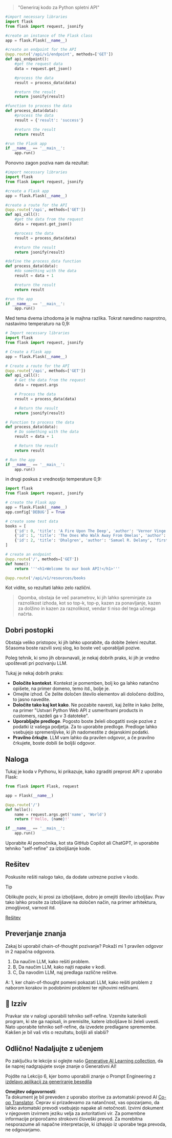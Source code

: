 <!--
CO_OP_TRANSLATOR_METADATA:
{
  "original_hash": "2b4c36be7d66b32e4fac47761718b4a9",
  "translation_date": "2025-07-09T11:41:22+00:00",
  "source_file": "05-advanced-prompts/README.md",
  "language_code": "sl"
}
-->

> "Generiraj kodo za Python spletni API"
```python
#import necessary libraries
import flask
from flask import request, jsonify

#create an instance of the Flask class
app = flask.Flask(__name__)

#create an endpoint for the API
@app.route('/api/v1/endpoint', methods=['GET'])
def api_endpoint():
    #get the request data
    data = request.get_json()

    #process the data
    result = process_data(data)

    #return the result
    return jsonify(result)

#function to process the data
def process_data(data):
    #process the data
    result = {'result': 'success'}

    #return the result
    return result

#run the Flask app
if __name__ == '__main__':
    app.run()

```

Ponovno zagon poziva nam da rezultat:

```python
#import necessary libraries
import flask
from flask import request, jsonify

#create a Flask app
app = flask.Flask(__name__)

#create a route for the API
@app.route('/api', methods=['GET'])
def api_call():
    #get the data from the request
    data = request.get_json()

    #process the data
    result = process_data(data)

    #return the result
    return jsonify(result)

#define the process_data function
def process_data(data):
    #do something with the data
    result = data + 1

    #return the result
    return result

#run the app
if __name__ == '__main__':
    app.run()

```

Med tema dvema izhodoma je le majhna razlika. Tokrat naredimo nasprotno, nastavimo temperaturo na 0,9:

```python
# Import necessary libraries
import flask
from flask import request, jsonify

# Create a Flask app
app = flask.Flask(__name__)

# Create a route for the API
@app.route('/api', methods=['GET'])
def api_call():
    # Get the data from the request
    data = request.args

    # Process the data
    result = process_data(data)

    # Return the result
    return jsonify(result)

# Function to process the data
def process_data(data):
    # Do something with the data
    result = data + 1

    # Return the result
    return result

# Run the app
if __name__ == '__main__':
    app.run()

```

in drugi poskus z vrednostjo temperature 0,9:

```python
import flask
from flask import request, jsonify

# create the Flask app
app = flask.Flask(__name__)
app.config['DEBUG'] = True

# create some test data
books = [
    {'id': 0, 'title': 'A Fire Upon The Deep', 'author': 'Vernor Vinge', 'first_sentence': 'The coldsleep itself was dreamless.', 'year_published': '1992'},
    {'id': 1, 'title': 'The Ones Who Walk Away From Omelas', 'author': 'Ursula K. Le Guin', 'first_sentence': 'With a clamor of bells that set the swallows soaring, the Festival of Summer came to the city Omelas, bright-towered by the sea.', 'published': '1973'},
    {'id': 2, 'title': 'Dhalgren', 'author': 'Samuel R. Delany', 'first_sentence': 'to wound the autumnal city.', 'published': '1975'}
]

# create an endpoint
@app.route('/', methods=['GET'])
def home():
    return '''<h1>Welcome to our book API!</h1>'''

@app.route('/api/v1/resources/books

```

Kot vidite, so rezultati lahko zelo različni.

> Opomba, obstaja še več parametrov, ki jih lahko spreminjate za raznolikost izhoda, kot so top-k, top-p, kazen za ponavljanje, kazen za dolžino in kazen za raznolikost, vendar ti niso del tega učnega načrta.

## Dobri postopki

Obstaja veliko pristopov, ki jih lahko uporabite, da dobite želeni rezultat. Sčasoma boste razvili svoj slog, ko boste več uporabljali pozive.

Poleg tehnik, ki smo jih obravnavali, je nekaj dobrih praks, ki jih je vredno upoštevati pri pozivanju LLM.

Tukaj je nekaj dobrih praks:

- **Določite kontekst**. Kontekst je pomemben, bolj ko ga lahko natančno opišete, na primer domeno, temo itd., bolje je.
- Omejite izhod. Če želite določen število elementov ali določeno dolžino, to jasno navedite.
- **Določite tako kaj kot kako**. Ne pozabite navesti, kaj želite in kako želite, na primer "Ustvari Python Web API z usmeritvami products in customers, razdeli ga v 3 datoteke".
- **Uporabljajte predloge**. Pogosto boste želeli obogatiti svoje pozive z podatki iz vašega podjetja. Za to uporabite predloge. Predloge lahko vsebujejo spremenljivke, ki jih nadomestite z dejanskimi podatki.
- **Pravilno črkujte**. LLM vam lahko da pravilen odgovor, a če pravilno črkujete, boste dobili še boljši odgovor.

## Naloga

Tukaj je koda v Pythonu, ki prikazuje, kako zgraditi preprost API z uporabo Flask:

```python
from flask import Flask, request

app = Flask(__name__)

@app.route('/')
def hello():
    name = request.args.get('name', 'World')
    return f'Hello, {name}!'

if __name__ == '__main__':
    app.run()
```

Uporabite AI pomočnika, kot sta GitHub Copilot ali ChatGPT, in uporabite tehniko "self-refine" za izboljšanje kode.

## Rešitev

Poskusite rešiti nalogo tako, da dodate ustrezne pozive v kodo.

> [!TIP]
> Oblikujte poziv, ki prosi za izboljšave, dobro je omejiti število izboljšav. Prav tako lahko prosite za izboljšave na določen način, na primer arhitektura, zmogljivost, varnost itd.

[Rešitev](../../../05-advanced-prompts/python/aoai-solution.py)

## Preverjanje znanja

Zakaj bi uporabil chain-of-thought pozivanje? Pokaži mi 1 pravilen odgovor in 2 napačna odgovora.

1. Da naučim LLM, kako rešiti problem.  
1. B, Da naučim LLM, kako najti napake v kodi.  
1. C, Da navodim LLM, naj predlaga različne rešitve.

A: 1, ker chain-of-thought pomeni pokazati LLM, kako rešiti problem z naborom korakov in podobnimi problemi ter njihovimi rešitvami.

## 🚀 Izziv

Pravkar ste v nalogi uporabili tehniko self-refine. Vzemite katerikoli program, ki ste ga napisali, in premislite, katere izboljšave bi želeli uvesti. Nato uporabite tehniko self-refine, da izvedete predlagane spremembe. Kakšen je bil vaš vtis o rezultatu, boljši ali slabši?

## Odlično! Nadaljujte z učenjem

Po zaključku te lekcije si oglejte našo [Generative AI Learning collection](https://aka.ms/genai-collection?WT.mc_id=academic-105485-koreyst), da še naprej nadgrajujete svoje znanje o Generativni AI!

Pojdite na Lekcijo 6, kjer bomo uporabili znanje o Prompt Engineering z [izdelavo aplikacij za generiranje besedila](../06-text-generation-apps/README.md?WT.mc_id=academic-105485-koreyst)

**Omejitev odgovornosti**:  
Ta dokument je bil preveden z uporabo storitve za avtomatski prevod AI [Co-op Translator](https://github.com/Azure/co-op-translator). Čeprav si prizadevamo za natančnost, vas opozarjamo, da lahko avtomatski prevodi vsebujejo napake ali netočnosti. Izvirni dokument v njegovem izvirnem jeziku velja za avtoritativni vir. Za pomembne informacije priporočamo strokovni človeški prevod. Za morebitna nesporazume ali napačne interpretacije, ki izhajajo iz uporabe tega prevoda, ne odgovarjamo.